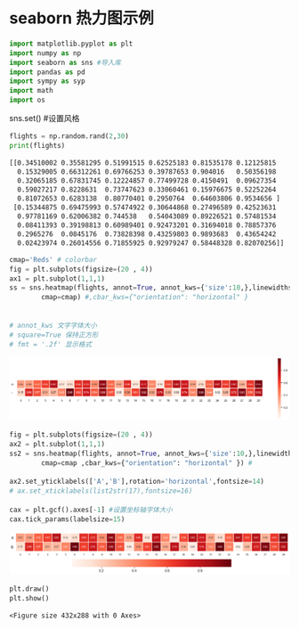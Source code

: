 
# seaborn 热力图示例


```python
import matplotlib.pyplot as plt
import numpy as np
import seaborn as sns #导入库
import pandas as pd
import sympy as syp
import math
import os
```
sns.set() #设置风格

```python
flights = np.random.rand(2,30)
print(flights)
```

    [[0.34510002 0.35581295 0.51991515 0.62525183 0.81535178 0.12125815
      0.15329005 0.66312261 0.69766253 0.39787653 0.904016   0.50356198
      0.32065185 0.67831745 0.12224857 0.77499728 0.4150491  0.09627354
      0.59027217 0.8228631  0.73747623 0.33060461 0.15976675 0.52252264
      0.81072653 0.6283138  0.80770401 0.2950764  0.64603806 0.9534656 ]
     [0.15344875 0.69475993 0.57474922 0.30644868 0.27496589 0.42523631
      0.97781169 0.62006382 0.744538   0.54043089 0.89226521 0.57481534
      0.08411393 0.39198813 0.60989401 0.92473201 0.31694018 0.78857376
      0.2965276  0.0845176  0.73828398 0.43259803 0.9893683  0.43654242
      0.02423974 0.26014556 0.71855925 0.92979247 0.58448328 0.82070256]]
    


```python
cmap='Reds' # colorbar
fig = plt.subplots(figsize=(20 , 4))
ax1 = plt.subplot(1,1,1)
ss = sns.heatmap(flights, annot=True, annot_kws={'size':10,},linewidths=1, ax=ax1, square=True,fmt = '.2f',\
        cmap=cmap) #,cbar_kws={"orientation": "horizontal" }


# annot_kws 文字字体大小
# square=True 保持正方形
# fmt = '.2f' 显示格式
```


![png](output_4_0.png)



```python
fig = plt.subplots(figsize=(20 , 4))
ax2 = plt.subplot(1,1,1)
ss2 = sns.heatmap(flights, annot=True, annot_kws={'size':10,},linewidths=1, ax=ax2, square=True,fmt = '.2f',\
        cmap=cmap ,cbar_kws={"orientation": "horizontal" }) #

ax2.set_yticklabels(['A','B'],rotation='horizontal',fontsize=14)
# ax.set_xticklabels(list2str(17),fontsize=16)

cax = plt.gcf().axes[-1] #设置坐标轴字体大小
cax.tick_params(labelsize=15)
```


![png](output_5_0.png)



```python
plt.draw()
plt.show()
```


    <Figure size 432x288 with 0 Axes>



```python

```
